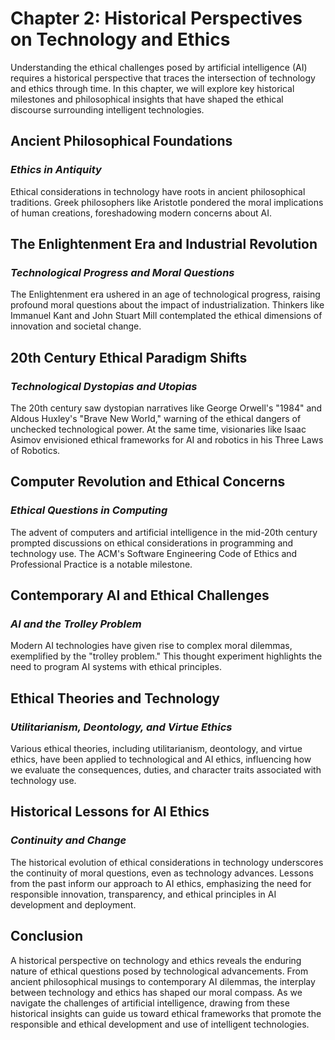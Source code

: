 Chapter 2: Historical Perspectives on Technology and Ethics
===========================================================

Understanding the ethical challenges posed by artificial intelligence (AI) requires a historical perspective that traces the intersection of technology and ethics through time. In this chapter, we will explore key historical milestones and philosophical insights that have shaped the ethical discourse surrounding intelligent technologies.

**Ancient Philosophical Foundations**
-------------------------------------

### *Ethics in Antiquity*

Ethical considerations in technology have roots in ancient philosophical traditions. Greek philosophers like Aristotle pondered the moral implications of human creations, foreshadowing modern concerns about AI.

**The Enlightenment Era and Industrial Revolution**
---------------------------------------------------

### *Technological Progress and Moral Questions*

The Enlightenment era ushered in an age of technological progress, raising profound moral questions about the impact of industrialization. Thinkers like Immanuel Kant and John Stuart Mill contemplated the ethical dimensions of innovation and societal change.

**20th Century Ethical Paradigm Shifts**
----------------------------------------

### *Technological Dystopias and Utopias*

The 20th century saw dystopian narratives like George Orwell's "1984" and Aldous Huxley's "Brave New World," warning of the ethical dangers of unchecked technological power. At the same time, visionaries like Isaac Asimov envisioned ethical frameworks for AI and robotics in his Three Laws of Robotics.

**Computer Revolution and Ethical Concerns**
--------------------------------------------

### *Ethical Questions in Computing*

The advent of computers and artificial intelligence in the mid-20th century prompted discussions on ethical considerations in programming and technology use. The ACM's Software Engineering Code of Ethics and Professional Practice is a notable milestone.

**Contemporary AI and Ethical Challenges**
------------------------------------------

### *AI and the Trolley Problem*

Modern AI technologies have given rise to complex moral dilemmas, exemplified by the "trolley problem." This thought experiment highlights the need to program AI systems with ethical principles.

**Ethical Theories and Technology**
-----------------------------------

### *Utilitarianism, Deontology, and Virtue Ethics*

Various ethical theories, including utilitarianism, deontology, and virtue ethics, have been applied to technological and AI ethics, influencing how we evaluate the consequences, duties, and character traits associated with technology use.

**Historical Lessons for AI Ethics**
------------------------------------

### *Continuity and Change*

The historical evolution of ethical considerations in technology underscores the continuity of moral questions, even as technology advances. Lessons from the past inform our approach to AI ethics, emphasizing the need for responsible innovation, transparency, and ethical principles in AI development and deployment.

**Conclusion**
--------------

A historical perspective on technology and ethics reveals the enduring nature of ethical questions posed by technological advancements. From ancient philosophical musings to contemporary AI dilemmas, the interplay between technology and ethics has shaped our moral compass. As we navigate the challenges of artificial intelligence, drawing from these historical insights can guide us toward ethical frameworks that promote the responsible and ethical development and use of intelligent technologies.

